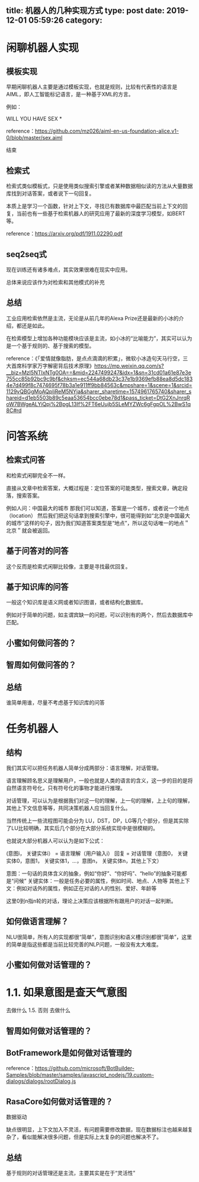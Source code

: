 title: 机器人的几种实现方式
type: post
date: 2019-12-01 05:59:26
category: 
---

# 闲聊机器人实现

## 模板实现

早期闲聊机器人主要是通过模板实现，也就是规则，比较有代表性的语言是AIML，即人工智能标记语言，是一种基于XML的方言。

例如：

<category>
<pattern>WILL YOU HAVE SEX *</pattern>
<template>My body is not yet built. Would you like to donate some money to the project?</template>
</category> 

reference：https://github.com/mz026/aiml-en-us-foundation-alice.v1-0/blob/master/sex.aiml

结束


## 检索式

检索式类似模板式，只是使用类似搜索引擎或者某种数据相似读的方法从大量数据库找到对话答案，或者说下一句回复。

本质上是学习一个函数，针对上下文，寻找已有数据库中最匹配当前上下文的回复，当前也有一些基于检索机器人的研究应用了最新的深度学习模型，如BERT等。

reference：https://arxiv.org/pdf/1911.02290.pdf



## seq2seq式

现在训练还有诸多难点，其实效果很难在现实中应用。

总体来说应该作为对检索和其他模式的补充


## 总结

工业应用检索依然是主流，无论是从前几年的Alexa Prize还是最新的小冰的介绍，都还是如此。

在检索模型上增加各种功能模块应该是主流，如小冰的“比喻能力”，其实可以认为是一个基于规则的、基于搜索的模型。


reference：《「爱情就像脂肪，是点点滴滴的积累」，微软小冰造句天马行空，三大首席科学家万字解密背后技术原理》https://mp.weixin.qq.com/s?__biz=MzI5NTIxNTg0OA==&mid=2247499247&idx=1&sn=31cd01a61e87e3e755cc85b92bc9c9bf&chksm=ec544a68db23c37e1b9369efb88ea8d5dc1834e7d499f8c7474695f78b3a1e911ff9bb84563c&mpshare=1&scene=1&srcid=1129vQBGgMoAQpIiReM5NYja&sharer_sharetime=1574961765740&sharer_shareid=d1eb5503b89c5eaa53654bcc0ebe78d1&pass_ticket=DtG2XnJnrqRoW7BWgeALYiQpj%2BpgL13If%2FT6eUujb5SLeMYZWc6gFgpOL%2BwS1q8C#rd



# 问答系统

## 检索式问答

和检索式闲聊完全不一样。

直接从文章中检索答案，大概过程是：定位答案的可能类型，搜索文章，确定段落，搜索答案。

例如人问：中国最大的城市
那我们可以知道，答案是一个城市，或者说一个地点（location）
然后我们把这句话拿到搜索引擎中，很可能得到如“北京是中国最大的城市”这样的句子，因为我们知道答案类型是“地点”，所以这句话唯一的地点＂北京＂就会被返回。


## 基于问答对的问答

这个反而是检索式闲聊比较像，主要是寻找最优回复。


## 基于知识库的问答

一般这个知识库是语义网或者知识图谱，或者结构化数据库。

例如对于简单的问题，如主谓宾缺一的问题，可以识别有的两个，然后去数据库中匹配。


## 小蜜如何做问答的？





## 智周如何做问答的？





## 总结

谁简单用谁，尽量不考虑基于知识库的问答

# 任务机器人

## 结构

我们其实可以把任务机器人简单分成两部分：语言理解，对话管理。

语言理解顾名思义是理解用户，一般也就是人类的语言的含义，这一步的目的是将自然语言符号化，只有符号化的事物才能进行推理。

对话管理，可以认为是根据我们对这一句的理解，上一句的理解，上上句的理解，其他上下文信息等等，共同决策机器人应当回复什么。

当然传统上一些流程图可能会分为
LU，DST，DP，LG等几个部分，但是其实除了LU比较明确，其实后几个部分在大部分系统实现中是很模糊的。

也就说大部分机器人可以认为是如下公式：

(意图i， 关键实体i） = 语言理解（用户输入i）
回复 = 对话管理（意图0， 关键实体0，意图1， 关键实体1，…，意图n， 关键实体n，其他上下文）

意图：一句话的具体含义的抽象，例如“你好”、“你好吗”、“hello”的抽象可能都是“问候”
关键实体：一般是任务必要的属性，例如时间、地点、人物等
其他上下文：例如对话外的属性，例如正在对话的人的性别、爱好、年龄等

这里0到n指n轮的对话，理论上决策应该根据所有跟用户的对话一起判断。

## 如何做语言理解？

NLU很简单，所有人的实现都很“简单”，意图识别和语义槽识别都很“简单”，这里的简单是指这些都是当前比较完善的NLP问题，一般没有太大难度。


## 小蜜如何做对话管理的？


# 1.1. 如果意图是查天气意图
  去做什么 1.5.
否则
  去做什么


## 智周如何做对话管理的？




## BotFramework是如何做对话管理的





reference：https://github.com/microsoft/BotBuilder-Samples/blob/master/samples/javascript_nodejs/19.custom-dialogs/dialogs/rootDialog.js

## RasaCore如何做对话管理的？

数据驱动

缺点很明显，上下文加入不灵活，有问题需要修改数据，现在数据标注也越来越复杂了，看似能解决很多问题，但是实际上太复杂的问题也解决不了。










## 总结

基于规则的对话管理还是主流，主要其实是在于“灵活性”

